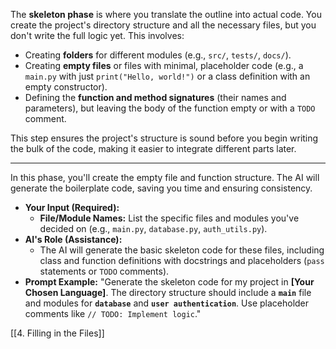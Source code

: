 The **skeleton phase** is where you translate the outline into actual code. You create the project's directory structure and all the necessary files, but you don't write the full logic yet. This involves:

- Creating **folders** for different modules (e.g., `src/`, `tests/`, `docs/`).
- Creating **empty files** or files with minimal, placeholder code (e.g., a `main.py` with just `print("Hello, world!")` or a class definition with an empty constructor).
- Defining the **function and method signatures** (their names and parameters), but leaving the body of the function empty or with a `TODO` comment.

This step ensures the project's structure is sound before you begin writing the bulk of the code, making it easier to integrate different parts later.

---

In this phase, you'll create the empty file and function structure. The AI will generate the boilerplate code, saving you time and ensuring consistency.

- **Your Input (Required):**
  - **File/Module Names:** List the specific files and modules you've decided on (e.g., `main.py`, `database.py`, `auth_utils.py`).
- **AI's Role (Assistance):**
  - The AI will generate the basic skeleton code for these files, including class and function definitions with docstrings and placeholders (`pass` statements or `TODO` comments).
- **Prompt Example:** "Generate the skeleton code for my project in **\[Your Chosen Language]**. The directory structure should include a **`main`** file and modules for **`database`** and **`user authentication`**. Use placeholder comments like `// TODO: Implement logic`."

[[4. Filling in the Files]]
